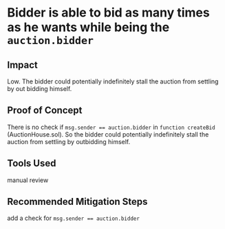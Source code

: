 # Bidder is able to bid as many times as he wants while being the `auction.bidder`

## Impact
Low. 
The bidder could potentially indefinitely stall the auction from settling by out bidding himself.

## Proof of Concept
There is no check if `msg.sender == auction.bidder` in `function createBid` (AuctionHouse.sol). So the bidder could potentially indefinitely stall the auction from settling by outbidding himself.

## Tools Used
manual review

## Recommended Mitigation Steps
add a check for `msg.sender == auction.bidder`